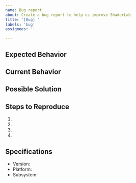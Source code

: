 ```yaml
---
name: Bug report
about: Create a bug report to help us improve ShaderLab
title: '[Bug] '
labels: 'bug'
assignees: ''

---
```

<!--- PLEASE ONLY USE this form for bug reporting -->

<!--- Provide a general summary of the issue in the Title above -->

## Expected Behavior
<!--- Explain what should happen -->

## Current Behavior
<!--- Describe what happens instead of the expected behavior -->

## Possible Solution
<!--- Not obligatory, but suggest a fix/reason for the bug, -->

## Steps to Reproduce
<!--- reproduce this bug. Include code to reproduce, if relevant -->
  1.
  2.
  3.
  4.

## Specifications

  - Version:
  - Platform:
  - Subsystem:
